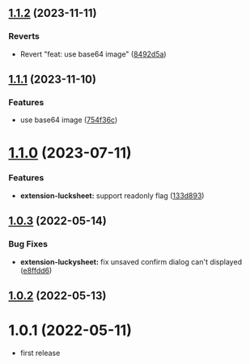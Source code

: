 ## [1.1.2](https://github.com/purocean/yank-note-extension/compare/extension-luckysheet-1.1.1...extension-luckysheet-1.1.2) (2023-11-11)


### Reverts

* Revert "feat: use base64 image" ([8492d5a](https://github.com/purocean/yank-note-extension/commit/8492d5a0c1c84991d56b06f9176632f8406d1e26))



## [1.1.1](https://github.com/purocean/yank-note-extension/compare/extension-luckysheet-1.1.0...extension-luckysheet-1.1.1) (2023-11-10)


### Features

* use base64 image ([754f36c](https://github.com/purocean/yank-note-extension/commit/754f36c8da832dadff392c1df9bd79b7921acfe0))



# [1.1.0](https://github.com/purocean/yank-note-extension/compare/extension-luckysheet-1.0.3...extension-luckysheet-1.1.0) (2023-07-11)


### Features

* **extension-lucksheet:** support readonly flag ([133d893](https://github.com/purocean/yank-note-extension/commit/133d89373c17a7eff61d8f4046bbc88b4b93bdc2))



## [1.0.3](https://github.com/purocean/yank-note-extension/compare/extension-luckysheet-1.0.2...extension-luckysheet-1.0.3) (2022-05-14)


### Bug Fixes

* **extension-luckysheet:** fix unsaved confirm dialog can't displayed ([e8ffdd6](https://github.com/purocean/yank-note-extension/commit/e8ffdd6445b354edc272b0c0370f9ece68e91135))



## [1.0.2](https://github.com/purocean/yank-note-extension/compare/extension-luckysheet-1.0.1...extension-luckysheet-1.0.2) (2022-05-13)



# 1.0.1 (2022-05-11)

* first release
